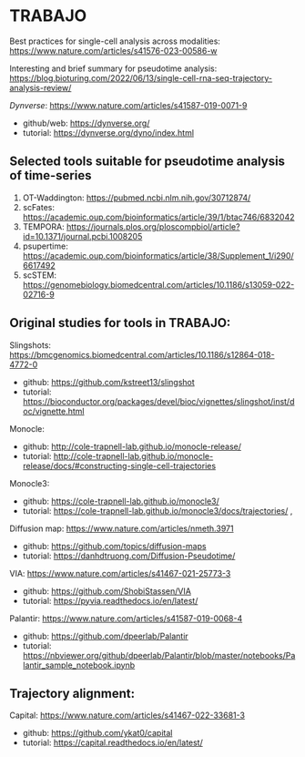 # TRABAJO

Best practices for single-cell analysis across modalities:
https://www.nature.com/articles/s41576-023-00586-w



Interesting and brief summary for pseudotime analysis:
https://blog.bioturing.com/2022/06/13/single-cell-rna-seq-trajectory-analysis-review/

*Dynverse*:     https://www.nature.com/articles/s41587-019-0071-9
- github/web: https://dynverse.org/
- tutorial:   https://dynverse.org/dyno/index.html


Selected tools suitable for pseudotime analysis of time-series
--------------------------------------------------------------
1) OT-Waddington:   https://pubmed.ncbi.nlm.nih.gov/30712874/
2) scFates:         https://academic.oup.com/bioinformatics/article/39/1/btac746/6832042
3) TEMPORA:         https://journals.plos.org/ploscompbiol/article?id=10.1371/journal.pcbi.1008205
4) psupertime:      https://academic.oup.com/bioinformatics/article/38/Supplement_1/i290/6617492
5) scSTEM:          https://genomebiology.biomedcentral.com/articles/10.1186/s13059-022-02716-9

Original studies for tools in TRABAJO:
----------------------------------------
Slingshots:         https://bmcgenomics.biomedcentral.com/articles/10.1186/s12864-018-4772-0
  - github:         https://github.com/kstreet13/slingshot
  - tutorial:       https://bioconductor.org/packages/devel/bioc/vignettes/slingshot/inst/doc/vignette.html

Monocle:
  - github:         http://cole-trapnell-lab.github.io/monocle-release/
  - tutorial:       http://cole-trapnell-lab.github.io/monocle-release/docs/#constructing-single-cell-trajectories
  
Monocle3:
  - github:         https://cole-trapnell-lab.github.io/monocle3/
  - tutorial:       https://cole-trapnell-lab.github.io/monocle3/docs/trajectories/ ,
  
Diffusion map:     https://www.nature.com/articles/nmeth.3971
  - github:        https://github.com/topics/diffusion-maps
  - tutorial:      https://danhdtruong.com/Diffusion-Pseudotime/

VIA:              https://www.nature.com/articles/s41467-021-25773-3
  - github:       https://github.com/ShobiStassen/VIA
  - tutorial:     https://pyvia.readthedocs.io/en/latest/
  
Palantir:        https://www.nature.com/articles/s41587-019-0068-4
  - github:     https://github.com/dpeerlab/Palantir
  - tutorial:   https://nbviewer.org/github/dpeerlab/Palantir/blob/master/notebooks/Palantir_sample_notebook.ipynb

Trajectory alignment:
-----------------------
Capital:       https://www.nature.com/articles/s41467-022-33681-3
  - github:    https://github.com/ykat0/capital
  - tutorial:  https://capital.readthedocs.io/en/latest/


